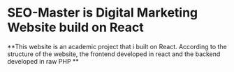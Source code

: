 # SEO-Master is Digital Marketing Website build on React 
**This website is an academic project that i built on React. According to the structure of the website, the frontend developed in react and the backend developed in raw PHP  **
